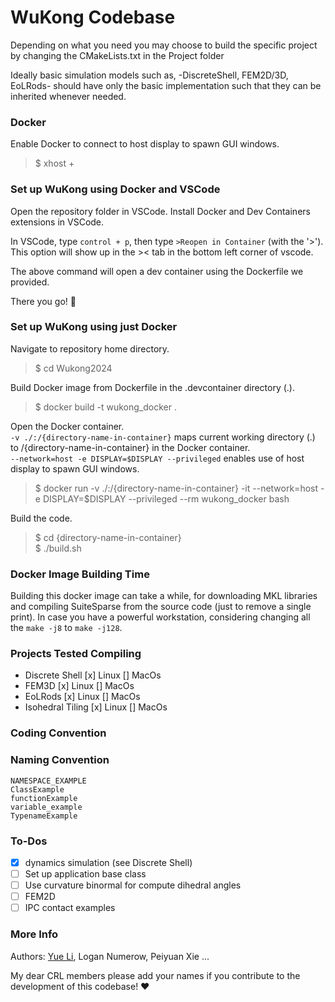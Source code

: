 # WuKong Codebase

Depending on what you need you may choose to build the specific project by changing the CMakeLists.txt in the Project folder

Ideally basic simulation models such as,
-DiscreteShell, FEM2D/3D, EoLRods-
should have only the basic implementation such that they can be inherited whenever needed. 

### Docker

Enable Docker to connect to host display to spawn GUI windows.
> $ xhost +

### Set up WuKong using Docker and VSCode

Open the repository folder in VSCode. Install Docker and Dev Containers extensions in VSCode.

In VSCode, type `control + p`, then type `>Reopen in Container` (with the '>'). This option will show up in the >< tab in the bottom left corner of vscode.

The above command will open a dev container using the Dockerfile we provided.

There you go! :100:

### Set up WuKong using just Docker 

Navigate to repository home directory.
> $ cd Wukong2024

Build Docker image from Dockerfile in the .devcontainer directory (.).
> $ docker build -t wukong_docker .

Open the Docker container. \
`-v ./:/{directory-name-in-container}` maps current working directory (.) to /{directory-name-in-container} in the Docker container. \
`--network=host -e DISPLAY=$DISPLAY --privileged` enables use of host display to spawn GUI windows.
> $ docker run -v ./:/{directory-name-in-container} -it --network=host -e DISPLAY=$DISPLAY --privileged --rm wukong_docker bash

Build the code.
> $ cd {directory-name-in-container} \
> $ ./build.sh


### Docker Image Building Time
Building this docker image can take a while, for downloading MKL libraries and compiling SuiteSparse from the source code (just to remove a single print). 
In case you have a powerful workstation, considering changing all the `make -j8` to `make -j128`.

### Projects Tested Compiling
- Discrete Shell [x] Linux [] MacOs
- FEM3D  [x] Linux [] MacOs
- EoLRods  [x] Linux [] MacOs
- Isohedral Tiling  [x] Linux [] MacOs

### Coding Convention

### Naming Convention

    NAMESPACE_EXAMPLE
    ClassExample
    functionExample
    variable_example
    TypenameExample

### To-Dos
- [x] dynamics simulation (see Discrete Shell)
- [ ] Set up application base class
- [ ] Use curvature binormal for compute dihedral angles
- [ ] FEM2D
- [ ] IPC contact examples

### More Info
Authors: [Yue Li](https://liyuesolo.github.io/), Logan Numerow, Peiyuan Xie ...


My dear CRL members please add your names if you contribute to the development of this codebase! :heart:
